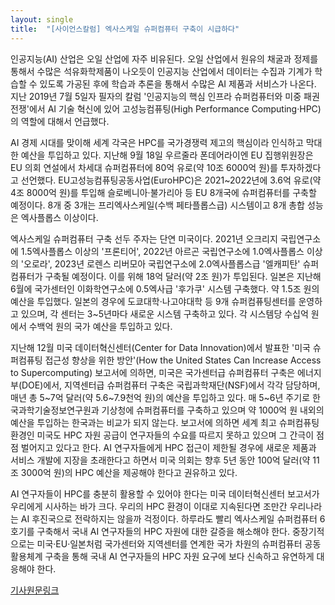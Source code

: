 ```yaml
---
layout: single
title:  "[사이언스칼럼] 엑사스케일 슈퍼컴퓨터 구축이 시급하다"
---
```


인공지능(AI) 산업은 오일 산업에 자주 비유된다. 오일 산업에서 원유의 채굴과 정제를 통해서 수많은 석유화학제품이 나오듯이 인공지능 산업에서 데이터는 수집과 기계가 학습할 수 있도록 가공된 후에 학습과 추론을 통해서 수많은 AI 제품과 서비스가 나온다. 지난 2019년 7월 5일자 필자의 칼럼 '인공지능의 핵심 인프라 슈퍼컴퓨터와 미중 패권전쟁'에서 AI 기술 혁신에 있어 고성능컴퓨팅(High Performance Computing·HPC)의 역할에 대해서 언급했다.

AI 경제 시대를 맞이해 세계 각국은 HPC를 국가경쟁력 제고의 핵심이라 인식하고 막대한 예산을 투입하고 있다. 지난해 9월 18일 우르줄라 폰데어라이엔 EU 집행위원장은 EU 의회 연설에서 차세대 슈퍼컴퓨터에 80억 유로(약 10조 6000억 원)를 투자하겠다고 선언했다. EU고성능컴퓨팅공동사업(EuroHPC)은 2021~2022년에 3.6억 유로(약 4조 8000억 원)를 투입해 슬로베니아·불가리아 등 EU 8개국에 슈퍼컴퓨터를 구축할 예정이다. 8개 중 3개는 프리엑사스케일(수백 페타플롭스급) 시스템이고 8개 총합 성능은 엑사플롭스 이상이다.

엑사스케일 슈퍼컴퓨터 구축 선두 주자는 단연 미국이다. 2021년 오크리지 국립연구소에 1.5엑사플롭스 이상의 '프론티어', 2022년 아르곤 국립연구소에 1.0엑사플롭스 이상의 '오로라', 2023년 로렌스 리버모아 국립연구소에 2.0엑사플롭스급 '엘캐피탄' 슈퍼컴퓨터가 구축될 예정이다. 이를 위해 18억 달러(약 2조 원)가 투입된다. 일본은 지난해 6월에 국가센터인 이화학연구소에 0.5엑사급 '후가쿠' 시스템 구축했다. 약 1.5조 원의 예산을 투입했다. 일본의 경우에 도쿄대학·나고야대학 등 9개 슈퍼컴퓨팅센터를 운영하고 있으며, 각 센터는 3~5년마다 새로운 시스템 구축하고 있다. 각 시스템당 수십억 원에서 수백억 원의 국가 예산을 투입하고 있다.

지난해 12월 미국 데이터혁신센터(Center for Data Innovation)에서 발표한 '미국 슈퍼컴퓨팅 접근성 향상을 위한 방안'(How the United States Can Increase Access to Supercomputing) 보고서에 의하면, 미국은 국가센터급 슈퍼컴퓨터 구축은 에너지부(DOE)에서, 지역센터급 슈퍼컴퓨터 구축은 국립과학재단(NSF)에서 각각 담당하며, 매년 총 5~7억 달러(약 5.6~7.9천억 원)의 예산을 투입하고 있다. 매 5~6년 주기로 한국과학기술정보연구원과 기상청에 슈퍼컴퓨터를 구축하고 있으며 약 1000억 원 내외의 예산을 투입하는 한국과는 비교가 되지 않는다. 보고서에 의하면 세계 최고 슈퍼컴퓨팅 환경인 미국도 HPC 자원 공급이 연구자들의 수요를 따르지 못하고 있으며 그 간극이 점점 벌어지고 있다고 한다. AI 연구자들에게 HPC 접근이 제한될 경우에 새로운 제품과 서비스 개발에 지장을 초래한다고 하면서 미국 의회는 향후 5년 동안 100억 달러(약 11조 3000억 원)의 HPC 예산을 제공해야 한다고 권유하고 있다.

AI 연구자들이 HPC를 충분히 활용할 수 있어야 한다는 미국 데이터혁신센터 보고서가 우리에게 시사하는 바가 크다. 우리의 HPC 환경이 이대로 지속된다면 조만간 우리나라는 AI 후진국으로 전락하지는 않을까 걱정이다. 하루라도 빨리 엑사스케일 슈퍼컴퓨터 6호기를 구축해서 국내 AI 연구자들의 HPC 자원에 대한 갈증을 해소해야 한다. 중장기적으로는 미국·EU·일본처럼 국가센터와 지역센터를 연계한 국가 차원의 슈퍼컴퓨터 공동활용체계 구축을 통해 국내 AI 연구자들의 HPC 자원 요구에 보다 신속하고 유연하게 대응해야 한다.

[기사원문링크](http://m.joongdo.co.kr/view.php?key=20210408010003073#ref)
